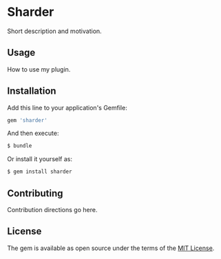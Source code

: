 # Sharder
Short description and motivation.

## Usage
How to use my plugin.

## Installation
Add this line to your application's Gemfile:

```ruby
gem 'sharder'
```

And then execute:
```bash
$ bundle
```

Or install it yourself as:
```bash
$ gem install sharder
```

## Contributing
Contribution directions go here.

## License
The gem is available as open source under the terms of the [MIT License](http://opensource.org/licenses/MIT).

